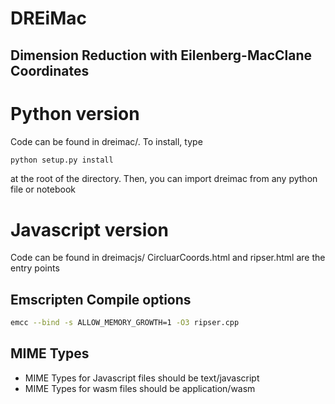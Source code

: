 # DREiMac
## Dimension Reduction with Eilenberg-MacClane Coordinates

# Python version

Code can be found in dreimac/.  To install, type

~~~~~ bash
python setup.py install
~~~~~

at the root of the directory.  Then, you can import dreimac from any python file or notebook


# Javascript version

Code can be found in dreimacjs/
CircluarCoords.html and ripser.html are the entry points

## Emscripten Compile options

~~~~~ bash
emcc --bind -s ALLOW_MEMORY_GROWTH=1 -O3 ripser.cpp
~~~~~

## MIME Types
* MIME Types for Javascript files should be text/javascript
* MIME Types for wasm files should be application/wasm
